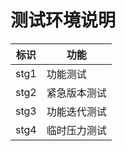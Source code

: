 # 测试环境说明

| 标识 | 功能         |
| ---- | ------------ |
| stg1 | 功能测试     |
| stg2 | 紧急版本测试 |
| stg3 | 功能迭代测试 |
| stg4 | 临时压力测试 |

